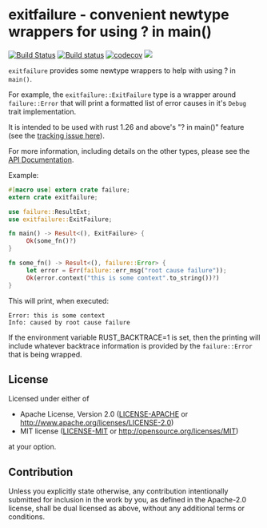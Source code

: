 # exitfailure - convenient newtype wrappers for using ? in main()

[![Build Status](https://travis-ci.org/tismith/exitfailure.svg?branch=master)](https://travis-ci.org/tismith/exitfailure)
[![Build status](https://ci.appveyor.com/api/projects/status/2xhxwps2swlj3git/branch/master?svg=true)](https://ci.appveyor.com/project/tismith/exitfailure/branch/master)
[![codecov](https://codecov.io/gh/tismith/exitfailure/branch/master/graph/badge.svg)](https://codecov.io/gh/tismith/exitfailure)
[![](http://meritbadge.herokuapp.com/exitfailure)](https://crates.io/crates/exitfailure)

`exitfailure` provides some newtype wrappers to help with using ? in `main()`.

For example, the `exitfailure::ExitFailure` type is a wrapper around `failure::Error` that will print a formatted list of error causes in it's `Debug` trait implementation.

It is intended to be used with rust 1.26 and above's "? in main()" feature (see the [tracking issue here](https://github.com/rust-lang/rust/issues/43301)).

For more information, including details on the other types, please see the [API Documentation](https://docs.rs/exitfailure/).

Example:
```rust
#[macro use] extern crate failure;
extern crate exitfailure;

use failure::ResultExt;
use exitfailure::ExitFailure;

fn main() -> Result<(), ExitFailure> {
     Ok(some_fn()?)
}

fn some_fn() -> Result<(), failure::Error> {
     let error = Err(failure::err_msg("root cause failure"));
     Ok(error.context("this is some context".to_string())?)
}
```

This will print, when executed:
```ignore
Error: this is some context
Info: caused by root cause failure
```

If the environment variable RUST_BACKTRACE=1 is set, then the printing will
include whatever backtrace information is provided by the `failure::Error`
that is being wrapped.

## License

Licensed under either of

 * Apache License, Version 2.0
   ([LICENSE-APACHE](LICENSE-APACHE) or http://www.apache.org/licenses/LICENSE-2.0)
 * MIT license
   ([LICENSE-MIT](LICENSE-MIT) or http://opensource.org/licenses/MIT)

at your option.

## Contribution

Unless you explicitly state otherwise, any contribution intentionally submitted
for inclusion in the work by you, as defined in the Apache-2.0 license, shall be
dual licensed as above, without any additional terms or conditions.
